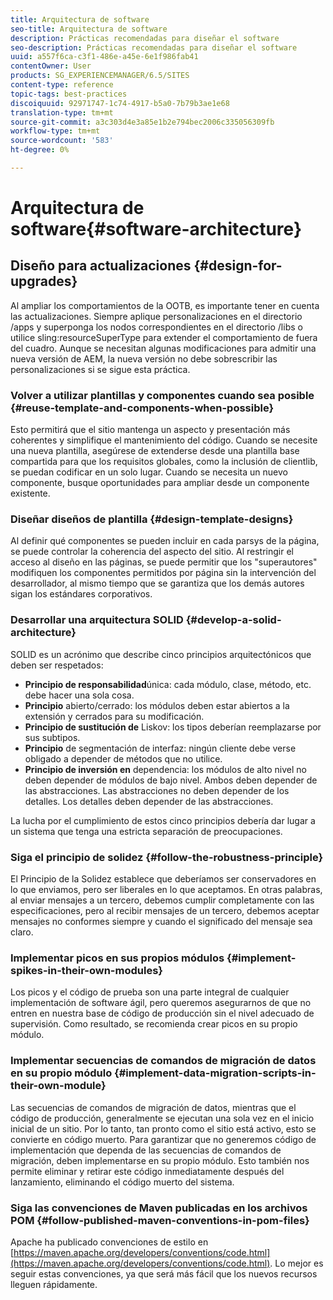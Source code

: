 ```yaml
---
title: Arquitectura de software
seo-title: Arquitectura de software
description: Prácticas recomendadas para diseñar el software
seo-description: Prácticas recomendadas para diseñar el software
uuid: a557f6ca-c3f1-486e-a45e-6e1f986fab41
contentOwner: User
products: SG_EXPERIENCEMANAGER/6.5/SITES
content-type: reference
topic-tags: best-practices
discoiquuid: 92971747-1c74-4917-b5a0-7b79b3ae1e68
translation-type: tm+mt
source-git-commit: a3c303d4e3a85e1b2e794bec2006c335056309fb
workflow-type: tm+mt
source-wordcount: '583'
ht-degree: 0%

---
```



# Arquitectura de software{#software-architecture}

## Diseño para actualizaciones {#design-for-upgrades}

Al ampliar los comportamientos de la OOTB, es importante tener en cuenta las actualizaciones. Siempre aplique personalizaciones en el directorio /apps y superponga los nodos correspondientes en el directorio /libs o utilice sling:resourceSuperType para extender el comportamiento de fuera del cuadro. Aunque se necesitan algunas modificaciones para admitir una nueva versión de AEM, la nueva versión no debe sobrescribir las personalizaciones si se sigue esta práctica.

### Volver a utilizar plantillas y componentes cuando sea posible {#reuse-template-and-components-when-possible}

Esto permitirá que el sitio mantenga un aspecto y presentación más coherentes y simplifique el mantenimiento del código. Cuando se necesite una nueva plantilla, asegúrese de extenderse desde una plantilla base compartida para que los requisitos globales, como la inclusión de clientlib, se puedan codificar en un solo lugar. Cuando se necesita un nuevo componente, busque oportunidades para ampliar desde un componente existente.

### Diseñar diseños de plantilla {#design-template-designs}

Al definir qué componentes se pueden incluir en cada parsys de la página, se puede controlar la coherencia del aspecto del sitio. Al restringir el acceso al diseño en las páginas, se puede permitir que los &quot;superautores&quot; modifiquen los componentes permitidos por página sin la intervención del desarrollador, al mismo tiempo que se garantiza que los demás autores sigan los estándares corporativos.

### Desarrollar una arquitectura SOLID {#develop-a-solid-architecture}

SOLID es un acrónimo que describe cinco principios arquitectónicos que deben ser respetados:

* **Principio de responsabilidad**&#x200B;única: cada módulo, clase, método, etc. debe hacer una sola cosa.
* **Principio** abierto/cerrado: los módulos deben estar abiertos a la extensión y cerrados para su modificación.
* **Principio de sustitución de** Liskov: los tipos deberían reemplazarse por sus subtipos.
* **Principio** de segmentación de interfaz: ningún cliente debe verse obligado a depender de métodos que no utilice.
* **Principio de inversión en** dependencia: los módulos de alto nivel no deben depender de módulos de bajo nivel. Ambos deben depender de las abstracciones. Las abstracciones no deben depender de los detalles. Los detalles deben depender de las abstracciones.

La lucha por el cumplimiento de estos cinco principios debería dar lugar a un sistema que tenga una estricta separación de preocupaciones.

### Siga el principio de solidez {#follow-the-robustness-principle}

El Principio de la Solidez establece que deberíamos ser conservadores en lo que enviamos, pero ser liberales en lo que aceptamos. En otras palabras, al enviar mensajes a un tercero, debemos cumplir completamente con las especificaciones, pero al recibir mensajes de un tercero, debemos aceptar mensajes no conformes siempre y cuando el significado del mensaje sea claro.

### Implementar picos en sus propios módulos {#implement-spikes-in-their-own-modules}

Los picos y el código de prueba son una parte integral de cualquier implementación de software ágil, pero queremos asegurarnos de que no entren en nuestra base de código de producción sin el nivel adecuado de supervisión. Como resultado, se recomienda crear picos en su propio módulo.

### Implementar secuencias de comandos de migración de datos en su propio módulo {#implement-data-migration-scripts-in-their-own-module}

Las secuencias de comandos de migración de datos, mientras que el código de producción, generalmente se ejecutan una sola vez en el inicio inicial de un sitio. Por lo tanto, tan pronto como el sitio está activo, esto se convierte en código muerto. Para garantizar que no generemos código de implementación que dependa de las secuencias de comandos de migración, deben implementarse en su propio módulo. Esto también nos permite eliminar y retirar este código inmediatamente después del lanzamiento, eliminando el código muerto del sistema.

### Siga las convenciones de Maven publicadas en los archivos POM {#follow-published-maven-conventions-in-pom-files}

Apache ha publicado convenciones de estilo en [https://maven.apache.org/developers/conventions/code.html](https://maven.apache.org/developers/conventions/code.html). Lo mejor es seguir estas convenciones, ya que será más fácil que los nuevos recursos lleguen rápidamente.
